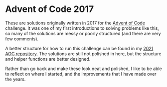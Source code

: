 # Advent of Code 2017

These are solutions originally written in 2017 for the [Advent of Code]() challenge. It was one of my first introductions to solving problems like this, so many of the solutions are messy or poorly structured (and there are very few comments).

A better structure for how to run this challenge can be found in my [2021 AOC repository](https://github.com/glsdown/adventofcode-2021). The solutions are still not polished in here, but the structure and helper functions are better designed.

Rather than go back and make these look neat and polished, I like to be able to reflect on where I started, and the improvements that I have made over the years.